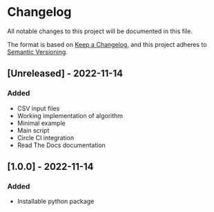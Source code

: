 # Changelog

All notable changes to this project will be documented in this file.

The format is based on [Keep a Changelog](https://keepachangelog.com/en/1.0.0/),
and this project adheres to [Semantic Versioning](https://semver.org/spec/v2.0.0.html).

## [Unreleased] - 2022-11-14

### Added
- CSV input files
- Working implementation of algorithm
- Minimal example
- Main script
- Circle CI integration
- Read The Docs documentation

## [1.0.0] - 2022-11-14

### Added

- Installable python package
